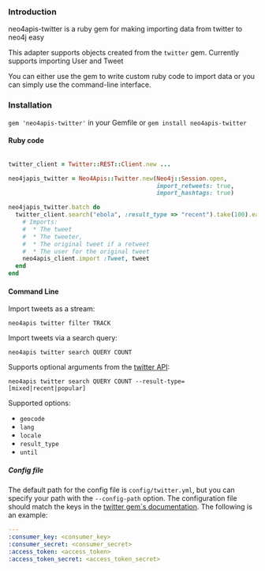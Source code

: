 
### Introduction

neo4apis-twitter is a ruby gem for making importing data from twitter to neo4j easy

This adapter supports objects created from the `twitter` gem.  Currently supports importing User and Tweet

You can either use the gem to write custom ruby code to import data or you can simply use the command-line interface.

### Installation

`gem 'neo4apis-twitter'` in your Gemfile or `gem install neo4apis-twitter`

#### Ruby code

```ruby

twitter_client = Twitter::REST::Client.new ...

neo4japis_twitter = Neo4Apis::Twitter.new(Neo4j::Session.open,
                                          import_retweets: true,
                                          import_hashtags: true)

neo4japis_twitter.batch do 
  twitter_client.search("ebola", :result_type => "recent").take(100).each do |tweet|
    # Imports:
    #  * The tweet
    #  * The tweeter, 
    #  * The original tweet if a retweet
    #  * The user for the original tweet
    neo4apis_client.import :Tweet, tweet
  end
end

```

#### Command Line

Import tweets as a stream:

`neo4apis twitter filter TRACK`

Import tweets via a search query:

`neo4apis twitter search QUERY COUNT`

Supports optional arguments from the [twitter API](https://dev.twitter.com/rest/reference/get/search/tweets):

`neo4apis twitter search QUERY COUNT --result-type=[mixed|recent|popular]`

Supported options:
 * `geocode`
 * `lang`
 * `locale`
 * `result_type`
 * `until`

##### Config file

The default path for the config file is `config/twitter.yml`, but you can specify your path with the `--config-path` option.  The configuration file should match the keys in the [twitter gem`s documentation](https://github.com/sferik/twitter/blob/master/examples/Configuration.md).  The following is an example:

```yaml
---
:consumer_key: <consumer_key>
:consumer_secret: <consumer_secret>
:access_token: <access_token>
:access_token_secret: <access_token_secret>
```
